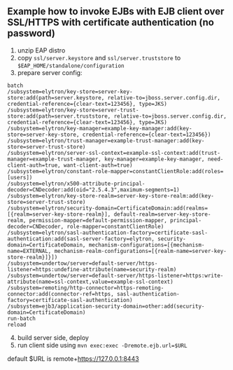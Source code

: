 ## Example how to invoke EJBs with EJB client over SSL/HTTPS with certificate authentication (no password)

1. unzip EAP distro
2. copy `ssl/server.keystore` and `ssl/server.truststore` to `$EAP_HOME/standalone/configuration`
3. prepare server config:

```
batch
/subsystem=elytron/key-store=server-key-store:add(path=server.keystore, relative-to=jboss.server.config.dir, credential-reference={clear-text=123456}, type=JKS)
/subsystem=elytron/key-store=server-trust-store:add(path=server.truststore, relative-to=jboss.server.config.dir, credential-reference={clear-text=123456}, type=JKS)
/subsystem=elytron/key-manager=example-key-manager:add(key-store=server-key-store, credential-reference={clear-text=123456})
/subsystem=elytron/trust-manager=example-trust-manager:add(key-store=server-trust-store)
/subsystem=elytron/server-ssl-context=example-ssl-context:add(trust-manager=example-trust-manager, key-manager=example-key-manager, need-client-auth=true, want-client-auth=true)
/subsystem=elytron/constant-role-mapper=constantClientRole:add(roles=[users])
/subsystem=elytron/x500-attribute-principal-decoder=CNDecoder:add(oid="2.5.4.3",maximum-segments=1)
/subsystem=elytron/key-store-realm=server-key-store-realm:add(key-store=server-trust-store)
/subsystem=elytron/security-domain=CertificateDomain:add(realms=[{realm=server-key-store-realm}], default-realm=server-key-store-realm, permission-mapper=default-permission-mapper, principal-decoder=CNDecoder, role-mapper=constantClientRole)
/subsystem=elytron/sasl-authentication-factory=certificate-sasl-authentication:add(sasl-server-factory=elytron, security-domain=CertificateDomain, mechanism-configurations=[{mechanism-name=EXTERNAL, mechanism-realm-configurations=[{realm-name=server-key-store-realm}]}])
/subsystem=undertow/server=default-server/https-listener=https:undefine-attribute(name=security-realm)
/subsystem=undertow/server=default-server/https-listener=https:write-attribute(name=ssl-context,value=example-ssl-context)
/subsystem=remoting/http-connector=https-remoting-connector:add(connector-ref=https, sasl-authentication-factory=certificate-sasl-authentication)
/subsystem=ejb3/application-security-domain=other:add(security-domain=CertificateDomain)
run-batch
reload
```

4. build server side, deploy
5. run client side using ```mvn exec:exec -Dremote.ejb.url=$URL```

default $URL is remote+https://127.0.0.1:8443



